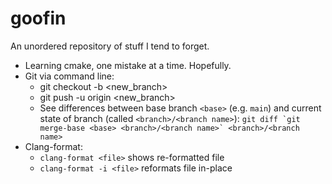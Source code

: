 # goofin
An unordered repository of stuff I tend to forget.  
* Learning cmake, one mistake at a time. Hopefully.
* Git via command line:
    * git checkout -b <new_branch>
    * git push -u origin <new_branch>
    * See differences between base branch `<base>` (e.g. `main`) and current state of branch (called `<branch>/<branch name>`):  ``git diff `git merge-base <base> <branch>/<branch name>` <branch>/<branch name>``   
 * Clang-format:
   * `clang-format <file>` shows re-formatted file
   * `clang-format -i <file>` reformats file in-place
